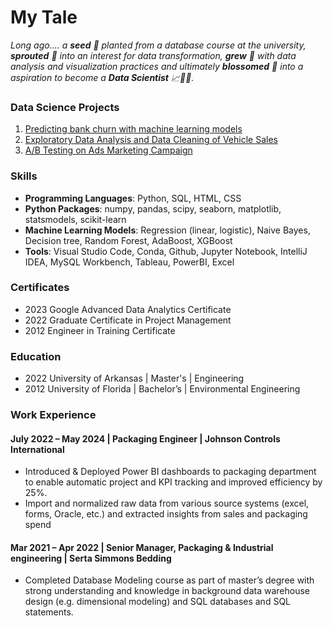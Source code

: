 # My Tale
*Long ago.... a **seed** 🌱 planted from a database course at the university, **sprouted** 🌿 into an interest for data transformation, **grew** 🌳 with data analysis and visualization practices and ultimately **blossomed** 🌸 into a aspiration to become a **Data Scientist** 📈👩‍🔬.*

### Data Science Projects
1. [Predicting bank churn with machine learning models](https://github.com/aprilhong/bankchurn)
2. [Exploratory Data Analysis and Data Cleaning of Vehicle Sales](https://github.com/aprilhong/vehiclesales)
3. [A/B Testing on Ads Marketing Campaign](https://github.com/aprilhong/ads_abtest)

### Skills
- **Programming Languages**: Python, SQL, HTML, CSS
- **Python Packages**: numpy, pandas, scipy, seaborn, matplotlib, statsmodels, scikit-learn
- **Machine Learning Models**: Regression (linear, logistic), Naive Bayes, Decision tree, Random Forest, AdaBoost, XGBoost
- **Tools**: Visual Studio Code, Conda, Github, Jupyter Notebook, IntelliJ IDEA, MySQL Workbench, Tableau, PowerBI, Excel

### Certificates
- 2023 Google Advanced Data Analytics Certificate
- 2022 Graduate Certificate in Project Management 
- 2012 Engineer in Training Certificate

### Education
- 2022 University of Arkansas | Master's | Engineering
- 2012 University of Florida | Bachelor’s | Environmental Engineering

### Work Experience
#### July 2022 – May 2024 | Packaging Engineer | Johnson Controls International
-	Introduced & Deployed Power BI dashboards to packaging department to enable automatic project and KPI tracking and improved efficiency by 25%. 
-	Import and normalized raw data from various source systems (excel, forms, Oracle, etc.) and extracted insights from sales and packaging spend 


#### Mar 2021 – Apr 2022 | Senior Manager, Packaging & Industrial engineering | Serta Simmons Bedding
- Completed Database Modeling course as part of master’s degree with strong understanding and knowledge in background data warehouse design (e.g. dimensional modeling) and SQL databases and SQL statements. 




